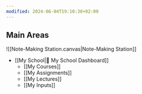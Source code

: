 ```yaml
---
modified: 2024-06-04T19:10:38+02:00
---
```

## Main Areas
![[Note-Making Station.canvas|Note-Making Station]]
- [[My School|🏫 My School Dashboard]]
	- [[My Courses]]
	- [[My Assignments]]
	- [[My Lectures]]
	- [[My Inputs]]